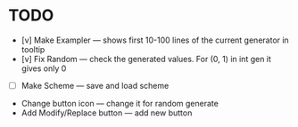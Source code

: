 ﻿# TODO

* [v] Make Exampler — shows first 10-100 lines of the current generator in tooltip
* [v] Fix Random — check the generated values. For (0, 1) in int gen it gives only 0
* [ ] Make Scheme — save and load scheme
* Change button icon — change it for random generate
* Add Modify/Replace button — add new button
